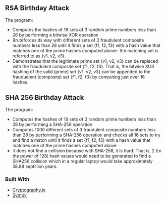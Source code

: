 <!-- GETTING STARTED -->
## RSA Birthday Attack
 
The program:
- Computes the hashes of 16 sets of 3 random prime numbers less than 28 by performing a bitwise XOR operation
- Bruteforces its way with different sets of 3 fraudulent composite numbers less than 28 until it finds a set {f1, f2, f3} with a hash value that matches one of the prime hashes computed above- the matching set is referred to as {v1, v2, v3}. 
- Demonstrates that the legitimate prime set {v1, v2, v3} can be replaced with the fraudulent composite set {f1, f2, f3}. 
That is, the bitwise XOR hashing of the valid (prime) set {v1, v2, v3} can be appended to the frauduelent (composite) set {f1, f2, f3} by computing just over 16 hashes.


<!-- CONTRIBUTING -->
## SHA 256 Birthday Attack
The program: 
- Computes the hashes of 16 sets of 3 random prime numbers less than 28 by performing a SHA-256 operation
- Computes 1000 different sets of 3 fraudulent composite numbers less than 28 by performing a SHA-256 operation and checks all 16 sets to try and find a match until it finds a set {f1, f2, f3} with a hash value that matches one of the prime hashes computed above
- It does not find a collision because with SHA-256, it is hard. 
That is, 2 (to the power of 128) hash values would need to be generated to find a SHA256 collision which in a regular laptop would take approximately 58.88  septillion  years.

### Built With

* [Cryptography.io](https://cryptography.io/en/latest/hazmat/primitives/symmetric-encryption/)
* [Sympy](https://www.sympy.org/en/index.html)
